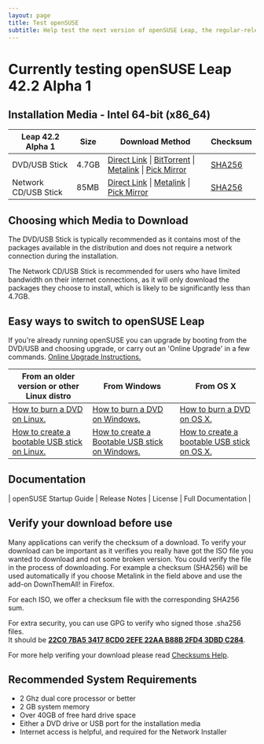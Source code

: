 ```yaml
---
layout: page
title: Test openSUSE
subtitle: Help test the next version of openSUSE Leap, the regular-release distribution for desktop PCs, laptops, and servers. 
---
```

<!-- 
# No new version of Leap is currently being tested, thanks for your interest!

Please join the opensuse-factory@opensuse.org [Mailing List](https://en.opensuse.org/openSUSE:Mailing_lists) and keep an eye on [openSUSE News](https://news.opensuse.org) for news & discussion about openSUSE's developments.
-->
# Currently testing openSUSE Leap 42.2 Alpha 1

## Installation Media - Intel 64-bit (x86_64)

| Leap 42.2 Alpha 1 | Size | Download Method | Checksum |
| --------- | ---- | --------------- | -------- |
| DVD/USB Stick | 4.7GB | [Direct Link](http://download.opensuse.org/distribution/leap/42.2/iso/openSUSE-Leap-42.2-DVD-x86_64.iso) \| [BitTorrent](http://download.opensuse.org/distribution/leap/42.2/iso/openSUSE-Leap-42.2-DVD-x86_64.iso.torrent) \| [Metalink](http://download.opensuse.org/distribution/leap/42.2/iso/openSUSE-Leap-42.2-DVD-x86_64.iso.meta4) \| [Pick Mirror](http://download.opensuse.org/distribution/leap/42.2/iso/openSUSE-Leap-42.2-DVD-x86_64.iso?mirrorlist) | [SHA256](http://download.opensuse.org/distribution/leap/42.2/iso/openSUSE-Leap-42.2-DVD-x86_64.iso.sha256) |
| Network CD/USB Stick | 85MB | [Direct Link](http://download.opensuse.org/distribution/leap/42.2/iso/openSUSE-Leap-42.2-NET-x86_64.iso) \| [Metalink](http://download.opensuse.org/distribution/leap/42.2/iso/openSUSE-Leap-42.2-NET-x86_64.iso.meta4) \| [Pick Mirror](http://download.opensuse.org/distribution/leap/42.2/iso/openSUSE-Leap-42.2-NET-x86_64.iso?mirrorlist) | [SHA256](http://download.opensuse.org/distribution/leap/42.2/iso/openSUSE-Leap-42.2-NET-x86_64.iso.sha256) |

## Choosing which Media to Download

The DVD/USB Stick is typically recommended as it contains most of the packages available in the distribution and does not require a network connection during the installation.

The Network CD/USB Stick is recommended for users who have limited bandwidth on their internet connections, as it will only download the packages they choose to install, which is likely to be significantly less than 4.7GB.

## Easy ways to switch to openSUSE Leap

If you're already running openSUSE you can upgrade by booting from the DVD/USB and choosing upgrade, or carry out an 'Online Upgrade' in a few commands. [Online Upgrade Instructions.](https://en.opensuse.org/SDB:System_upgrade)

| From an older version or other Linux distro | From Windows | From OS X |
| --------------------- | ------------ | --------- |
| [How to burn a DVD on Linux.](https://en.opensuse.org/SDB:Download_help#Using_Linux) | [How to burn a DVD on Windows.](https://en.opensuse.org/SDB:Download_help#Using_Microsoft_Windows) | [How to burn a DVD on OS X.](https://en.opensuse.org/SDB:Download_help#Using_MacOS_X_.2810.3_and_above.29) |
| [How to create a bootable USB stick on Linux.](https://en.opensuse.org/SDB:Live_USB_stick) | [How to create a Bootable USB stick on Windows.](https://en.opensuse.org/SDB:Create_a_Live_USB_stick_using_Windows) | [How to create a bootable USB stick on OS X.](https://en.opensuse.org/SDB:Create_a_Live_USB_stick_using_Mac_OS_x) |

## Documentation

| openSUSE Startup Guide | Release Notes | License | Full Documentation |

## Verify your download before use

Many applications can verify the checksum of a download. To verify your download can be important as it verifies you really have got the ISO file you wanted to download and not some broken version. You could verify the file in the process of downloading. For example a checksum (SHA256) will be used automatically if you choose Metalink in the field above and use the add-on DownThemAll! in Firefox.

For each ISO, we offer a checksum file with the corresponding SHA256 sum. 

For extra security, you can use GPG to verify who signed those .sha256 files.  
It should be [**22C0 7BA5 3417 8CD0 2EFE 22AA B88B 2FD4 3DBD C284**](http://keyserver.opensuse.org/pks/lookup?search=0x3DBDC284&fingerprint=on&op=vindex).

For more help verifing your download please read [Checksums Help](https://en.opensuse.org/SDB:Download_help#Checksums).

## Recommended System Requirements

* 2 Ghz dual core processor or better
* 2 GB system memory
* Over 40GB of free hard drive space
* Either a DVD drive or USB port for the installation media
* Internet access is helpful, and required for the Network Installer
